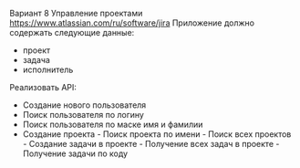 Вариант 8
Управление проектами
https://www.atlassian.com/ru/software/jira
Приложение должно содержать следующие данные:
- проект
 - задача
 - исполнитель

Реализовать API:
- Создание нового пользователя
- Поиск пользователя по логину
- Поиск пользователя по маске имя и фамилии
- Создание проекта
      - Поиск проекта по имени
      - Поиск всех проектов
      - Создание задачи в проекте
      - Получение всех задач в проекте
      - Получение задачи по коду
